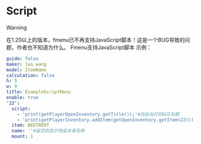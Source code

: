 # Script
> [!WARNING]
> 在1.20以上的版本，fmenu已不再支持JavaScript脚本！这是一个BUG导致的问题，作者也不知道为什么。
Fmenu支持JavaScript脚本
示例：
```yaml
guide: false
maker: lao_wang
model: ItemName
calculation: false
h: 5
w: 9
title: ExampleScriptMenu
enable: true
'22':
  script:
    - 'print(getPlayerOpenInventory.getTitle());'#向后台打印GUI标题
    - 'print(getPlayerInventory.addItem(getOpenInventory.getItem(22)));'#向玩家背包添加22号槽位的物品
  item: BEETROOT
  name: ''#留空则显示物品本身名称
  mount: 1
```
